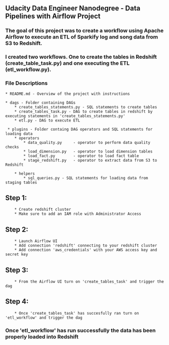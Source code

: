 ## Udacity Data Engineer Nanodegree - Data Pipelines with Airflow Project 

### The goal of this project was to create a workflow using Apache Airflow to execute an ETL of Sparkify log and song data from S3 to Redshift. 

### I created two workflows. One to create the tables in Redshift (create_table_task.py) and one executing the ETL (etl_workflow.py). 

### File Descriptions
    * README.md - Overview of the project with instructions
    
    * dags - Folder containing DAGs
        * create_tables_statements.py - SQL statements to create tables
        * create_tables_task.py - DAG to create tables in redshift by executing statements in 'create_tables_statements.py'
        * etl.py - DAG to execute ETL
     
     * plugins - Folder containg DAG operators and SQL statements for loading data
        * operators 
            * data_quality.py     - operator to perform data quality checks
            * load_dimension.py   - operator to load dimension tables 
            * load_fact.py        - operator to load fact table
            * stage_redshift.py   - operator to extract data from S3 to Redshift
            
        * helpers 
            * sql_queries.py - SQL statements for loading data from staging tables 
            
## Step 1: 
        * Create redshift cluster
        * Make sure to add an IAM role with Administrator Access
    
## Step 2: 
        * Launch Airflow UI 
        * Add connection 'redshift' connecting to your redshift cluster
        * Add connection 'aws_credentials' with your AWS access key and secret key 

## Step 3: 
        * From the Airflow UI turn on 'create_tables_task' and trigger the dag
 
## Step 4: 
        * Once 'create_tables_task' has succesfully ran turn on 'etl_workflow' and trigger the dag

### Once 'etl_workflow' has run successfully the data has been properly loaded into Redshift 
